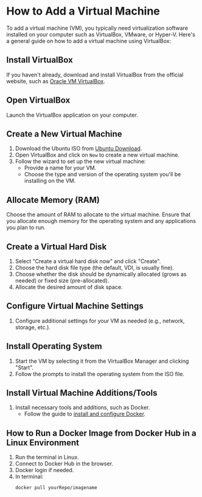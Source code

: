 # How to Add a Virtual Machine

To add a virtual machine (VM), you typically need virtualization software installed on your computer such as VirtualBox, VMware, or Hyper-V. Here's a general guide on how to add a virtual machine using VirtualBox:

## Install VirtualBox
If you haven't already, download and install VirtualBox from the official website, such as [Oracle VM VirtualBox](https://www.virtualbox.org/).

## Open VirtualBox
Launch the VirtualBox application on your computer.

## Create a New Virtual Machine
1. Download the Ubuntu ISO from [Ubuntu Download](https://ubuntu.com/download).
2. Open VirtualBox and click on `New` to create a new virtual machine.
3. Follow the wizard to set up the new virtual machine:
   - Provide a name for your VM.
   - Choose the type and version of the operating system you'll be installing on the VM.
   
## Allocate Memory (RAM)
Choose the amount of RAM to allocate to the virtual machine. Ensure that you allocate enough memory for the operating system and any applications you plan to run.

## Create a Virtual Hard Disk
1. Select "Create a virtual hard disk now" and click "Create".
2. Choose the hard disk file type (the default, VDI, is usually fine).
3. Choose whether the disk should be dynamically allocated (grows as needed) or fixed size (pre-allocated).
4. Allocate the desired amount of disk space.

## Configure Virtual Machine Settings
1. Configure additional settings for your VM as needed (e.g., network, storage, etc.).

## Install Operating System
1. Start the VM by selecting it from the VirtualBox Manager and clicking "Start".
2. Follow the prompts to install the operating system from the ISO file.

## Install Virtual Machine Additions/Tools
1. Install necessary tools and additions, such as Docker.
   - Follow the guide to [install and configure Docker](https://devopscube.com/how-to-install-and-configure-docker/).

## How to Run a Docker Image from Docker Hub in a Linux Environment
1. Run the terminal in Linux.
2. Connect to Docker Hub in the browser.
3. Docker login if needed.
4. In terminal:
   ```sh
   docker pull yourRepo/imagename
